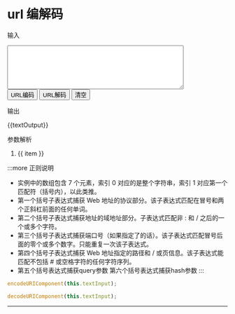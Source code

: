 # url 编解码

<div id="example">
  <p>输入 </p>
  <textarea v-model="textInput" style="width: 80%;height:100px"> </textarea>
  <br />
  <button @click="urlEncodeHandler">URL编码</button>
   <button @click="urlDecodeHandler">URL解码</button>
  <button @click="clean">清空</button>
  <br />
  <div>
      <p>输出</p>
      <p>{{textOutput}}</p>
  </div>
  <div>
      <p>参数解析</p>
      <ol>
          <li v-for="(item, index) in list" :key="index">{{ item }}</li>
      </ol>
  </div>
</div>

<script>
new Vue({
    el: "#example",
    data: {
        textInput: "",
        textOutput: "",
        list: [],
    },
    methods: {
        urlEncodeHandler() {
            this.value = encodeURIComponent(this.textInput);
            this.list = [];
        },
        urlDecodeHandler() {
            this.textOutput = decodeURIComponent(this.textInput);
            this.list = this.textOutput.match(/(\w+):\/\/([^/:]+):(\d*)([^?]*)([^&].*)(#[^#]*)/);
        },
        clean() {
            this.textInput = this.textOutput = null;
        },
    },
});
</script>

:::more 正则说明
- 实例中的数组包含 7 个元素，索引 0 对应的是整个字符串，索引 1 对应第一个匹配符（括号内），以此类推。
- 第一个括号子表达式捕获 Web 地址的协议部分。该子表达式匹配在冒号和两个正斜杠前面的任何单词。
- 第二个括号子表达式捕获地址的域地址部分。子表达式匹配非 : 和 / 之后的一个或多个字符。
- 第三个括号子表达式捕获端口号（如果指定了的话）。该子表达式匹配冒号后面的零个或多个数字。只能重复一次该子表达式。
- 第四个括号子表达式捕获 Web 地址指定的路径和 / 或页信息。该子表达式能匹配不包括 # 或空格字符的任何字符序列。
- 第五个括号表达式捕获query参数
第六个括号表达式捕获hash参数
:::

```js
encodeURIComponent(this.textInput);

decodeURIComponent(this.textInput);
```
<hr/>
<script type="text/javascript" src="//cn.vuejs.org/js/vue.min.js"></script>
